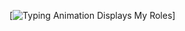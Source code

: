 [![Typing Animation Displays My Roles](https://readme-typing-svg.herokuapp.com?color=%2336BCF7&lines=Hello+I'm+karma+dope;Welcome+to+my+Github+profile;)]
